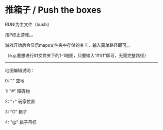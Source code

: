 # 推箱子 / Push the boxes

RUN!为主文件（bushi）

按P终止游戏。。

游戏开始后会显示maps文件夹中存储的关卡，输入简单路径即可。。

（e.g.要想进行#1文件夹下的1-1地图，只要输入“#1/1”即可，无需完整路径）

-----

地图编辑说明：

 0: "." 空地
 
 1: "#" 障碍物
 
 2: "+" 玩家位置
 
 3: "O" 箱子
 
 4: "@" 箱子目标
